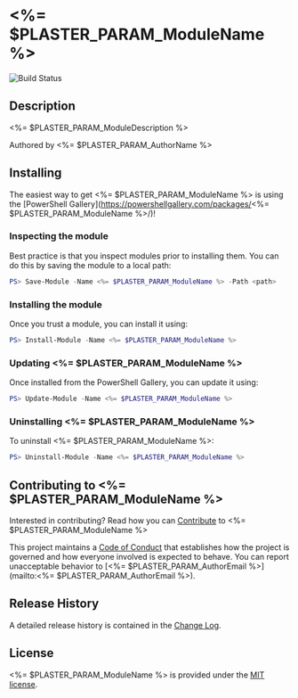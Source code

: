 # <%= $PLASTER_PARAM_ModuleName %>

![Build Status](https://build.status.url.here)

## Description

<%= $PLASTER_PARAM_ModuleDescription %>

Authored by <%= $PLASTER_PARAM_AuthorName %>

## Installing

The easiest way to get <%= $PLASTER_PARAM_ModuleName %> is using the [PowerShell Gallery](https://powershellgallery.com/packages/<%= $PLASTER_PARAM_ModuleName %>/)!

### Inspecting the module

Best practice is that you inspect modules prior to installing them. You can do this by saving the module to a local path:

``` PowerShell
PS> Save-Module -Name <%= $PLASTER_PARAM_ModuleName %> -Path <path>
```

### Installing the module

Once you trust a module, you can install it using:

``` PowerShell
PS> Install-Module -Name <%= $PLASTER_PARAM_ModuleName %>
```

### Updating <%= $PLASTER_PARAM_ModuleName %>

Once installed from the PowerShell Gallery, you can update it using:

``` PowerShell
PS> Update-Module -Name <%= $PLASTER_PARAM_ModuleName %>
```

### Uninstalling <%= $PLASTER_PARAM_ModuleName %>

To uninstall <%= $PLASTER_PARAM_ModuleName %>:

``` PowerShell
PS> Uninstall-Module -Name <%= $PLASTER_PARAM_ModuleName %>
```

## Contributing to <%= $PLASTER_PARAM_ModuleName %>

Interested in contributing? Read how you can [Contribute](contributing.md) to <%= $PLASTER_PARAM_ModuleName %>

This project maintains a [Code of Conduct](code-of-conduct.md) that establishes how the project is governed and how everyone involved is expected to behave. You can report unacceptable behavior to [<%= $PLASTER_PARAM_AuthorEmail %>](mailto:<%= $PLASTER_PARAM_AuthorEmail %>).

## Release History

A detailed release history is contained in the [Change Log](CHANGELOG.md).

## License

<%= $PLASTER_PARAM_ModuleName %> is provided under the [MIT license](LICENSE.md).
